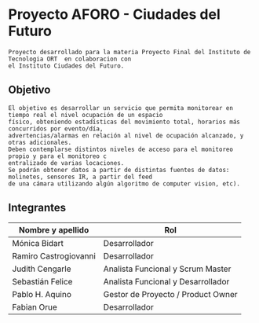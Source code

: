 # Proyecto AFORO - Ciudades del Futuro

```
Proyecto desarrollado para la materia Proyecto Final del Instituto de Tecnologia ORT  en colaboracion con 
el Instituto Ciudades del Futuro.
```

## Objetivo

```
El objetivo es desarrollar un servicio que permita monitorear en tiempo real el nivel ocupación de un espacio 
físico, obteniendo estadísticas del movimiento total, horarios más concurridos por evento/día, 
advertencias/alarmas en relación al nivel de ocupación alcanzado, y otras adicionales. 
Deben contemplarse distintos niveles de acceso para el monitoreo propio y para el monitoreo c
entralizado de varias locaciones. 
Se podrán obtener datos a partir de distintas fuentes de datos: molinetes, sensores IR, a partir del feed 
de una cámara utilizando algún algoritmo de computer vision, etc).
```

## Integrantes

| Nombre y apellido | Rol | 
| ------ | ------ |
| Mónica Bidart | Desarrollador |
| Ramiro Castrogiovanni| Desarrollador |
| Judith Cengarle | Analista Funcional y Scrum Master |
| Sebastián Felice | Analista Funcional y Desarrollador |
| Pablo H. Aquino | Gestor de Proyecto / Product Owner |
| Fabian Orue | Desarrollador |
